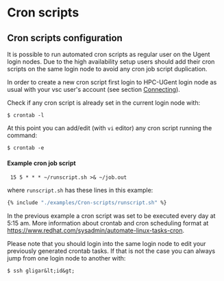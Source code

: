 # Cron scripts

## Cron scripts configuration

It is possible to run automated cron scripts as regular user on the
Ugent login nodes. Due to the high availability setup users should add
their cron scripts on the same login node to avoid any cron job script
duplication.

In order to create a new cron script first login to HPC-UGent login node
as usual with your vsc user's account (see section
[Connecting](../connecting/#connecting-to-the-hpc-infrastructure)).

Check if any cron script is already set in the current login node with:

```
$ crontab -l
```

At this point you can add/edit (with `vi` editor) any cron script
running the command:

```
$ crontab -e
```

#### Example cron job script

```
 15 5 * * * ~/runscript.sh >& ~/job.out
```

where `runscript.sh` has these lines in this example:

```bash title="runscript.sh"
{% include "./examples/Cron-scripts/runscript.sh" %}
```

In the previous example a cron script was set to be executed every day
at 5:15 am. More information about crontab and cron scheduling format at
<https://www.redhat.com/sysadmin/automate-linux-tasks-cron>.

Please note that you should login into the same login node to edit your
previously generated crontab tasks. If that is not the case you can
always jump from one login node to another with:

```
$ ssh gligar&lt;id&gt;
```
